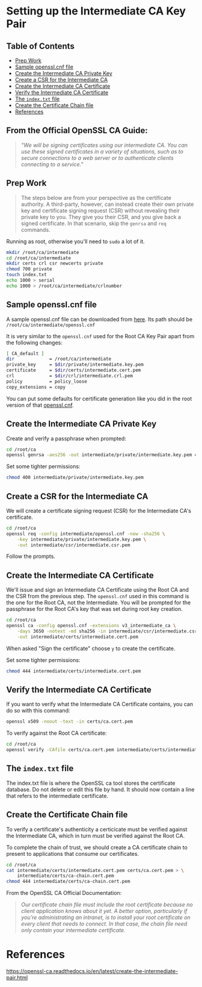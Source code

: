 # Setting up the Intermediate CA Key Pair

## Table of Contents
- [Prep Work](#prep-work)
- [Sample openssl.cnf file](#sample-opensslcnf-file)
- [Create the Intermediate CA Private Key](#create-the-intermediate-ca-private-key)
- [Create a CSR for the Intermediate CA](#create-a-csr-for-the-intermediate-ca)
- [Create the Intermediate CA Certificate](#create-the-intermediate-ca-certificate)
- [Verify the Intermediate CA Certificate](#verify-the-intermediate-ca-certificate)
- [The `index.txt` file](#the-indextxt-file)
- [Create the Certificate Chain file](#create-the-certificate-chain-file)
- [References](#references)

## From the Official OpenSSL CA Guide:
>*"We will be signing certificates using our intermediate CA. You can use these signed certificates in a variety of situations, such as to secure connections to a web server or to authenticate clients connecting to a service."*  

## Prep Work
> The steps below are from your perspective as the certificate authority. A third-party, however, can instead create their own private key and certificate signing request (CSR) without revealing their private key to you. They give you their CSR, and you give back a signed certificate. In that scenario, skip the `genrsa` and `req` commands.

Running as root, otherwise you'll need to `sudo` a lot of it.
```bash
mkdir /root/ca/intermediate
cd /root/ca/intermediate
mkdir certs crl csr newcerts private
chmod 700 private
touch index.txt
echo 1000 > serial
echo 1000 > /root/ca/intermediate/crlnumber
```

## Sample openssl.cnf file
A sample openssl.cnf file can be downloaded from [here](openssl.cnf).  Its path should be `/root/ca/intermediate/openssl.cnf`  

It is very similar to the `openssl.cnf` used for the Root CA Key Pair apart from the following changes:
```bash
[ CA_default ]
dir             = /root/ca/intermediate
private_key     = $dir/private/intermediate.key.pem
certificate     = $dir/certs/intermediate.cert.pem
crl             = $dir/crl/intermediate.crl.pem
policy          = policy_loose
copy_extensions = copy
```

You can put some defaults for certificate generation like you did in the root version of that [openssl.cnf](../root_ca/README.md#sample-opensslcnf-file).

## Create the Intermediate CA Private Key
Create and verify a passphrase when prompted:
```bash
cd /root/ca
openssl genrsa -aes256 -out intermediate/private/intermediate.key.pem 4096
```

Set some tighter permissions:
```bash
chmod 400 intermediate/private/intermediate.key.pem
```

## Create a CSR for the Intermediate CA
We will create a certificate signing request (CSR) for the Intermediate CA's certificate.

```bash
cd /root/ca
openssl req -config intermediate/openssl.cnf -new -sha256 \
    -key intermediate/private/intermediate.key.pem \
    -out intermediate/csr/intermediate.csr.pem
```
Follow the prompts.

## Create the Intermediate CA Certificate
We'll issue and sign an Intermediate CA Certificate using the Root CA and the CSR from the previous step.  The `openssl.cnf` used in this command is the one for the Root CA, not the Intermediate.  You will be prompted for the passphrase for the Root CA's key that was set during root key creation.

```bash
cd /root/ca
openssl ca -config openssl.cnf -extensions v3_intermediate_ca \
    -days 3650 -notext -md sha256 -in intermediate/csr/intermediate.csr.pem \
    -out intermediate/certs/intermediate.cert.pem
```

When asked "Sign the certificate" choose `y` to create the certificate.

Set some tighter permissions:
```bash
chmod 444 intermediate/certs/intermediate.cert.pem
```

## Verify the Intermediate CA Certificate
If you want to verify what the Intermediate CA Certificate contains, you can do so with this command:
```bash
openssl x509 -noout -text -in certs/ca.cert.pem
```  

To verify against the Root CA certificate:
```bash
cd /root/ca
openssl verify -CAfile certs/ca.cert.pem intermediate/certs/intermediate.cert.pem
```

## The `index.txt` file
The index.txt file is where the OpenSSL ca tool stores the certificate database. Do not delete or edit this file by hand. It should now contain a line that refers to the intermediate certificate.

## Create the Certificate Chain file
To verify a certificate's authenticity a certicicate must be verified against the Intermediate CA, which in turn must be verified against the Root CA.

To complete the chain of trust, we should create a CA certificate chain to present to applications that consume our certificates.

```bash
cd /root/ca
cat intermediate/certs/intermediate.cert.pem certs/ca.cert.pem > \
    intermediate/certs/ca-chain.cert.pem
chmod 444 intermediate/certs/ca-chain.cert.pem
```

From the OpenSSL CA Official Documentation:  
>*Our certificate chain file must include the root certificate because no client application knows about it yet. A better option, particularly if you’re administrating an intranet, is to install your root certificate on every client that needs to connect. In that case, the chain file need only contain your intermediate certificate.*
  
# References
https://openssl-ca.readthedocs.io/en/latest/create-the-intermediate-pair.html